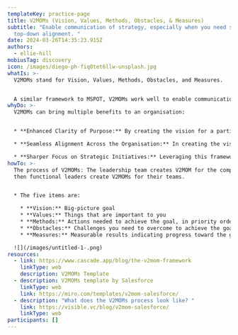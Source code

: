 ```yaml
---
templateKey: practice-page
title: V2MOMs (Vision, Values, Methods, Obstacles, & Measures)
subtitle: "Enable communication of strategy, especially when you need strong
  top-down alignment. "
date: 2024-03-26T14:35:23.915Z
authors:
  - ellie-hill
mobiusTag: discovery
icon: /images/diego-ph-fiq0tet6llw-unsplash.jpg
whatIs: >-
  V2MOMs stand for Vision, Values, Methods, Obstacles, and Measures.


  A similar framework to MSPOT, V2MOMs work well to enable communication of strategy, especially when you need really strong top-down alignment.
whyDo: >-
  V2MOMs can bring multiple benefits to an organisation:


  * **Enhanced Clarity of Purpose:** By creating the vision for a particular goal, an understanding is created of how individual work ties into the overall purpose.

  * **Seamless Alignment Across the Organisation:** In creating the vision and values, you are forced to see how your individual and team's work fits into the organisation as a whole.

  * **Sharper Focus on Strategic Initiatives:** Leveraging this framework is a great way to stay on top of strategic initiatives. It helps teams link their strategic initiatives into documents that can be shared across the organisation.
howTo: >-
  The process of V2MOMs: The leadership team creates V2MOM for the company, and
  then functional leaders create V2MOMs for their teams.


  * The five items are:

    * **Vision:** Big-picture goal
    * **Values:** Things that are important to you
    * **Methods:** Actions needed to achieve the goal, in priority order
    * **Obstacles:** Challenges you need to overcome to achieve the goal
    * **Measures:** Measurable results indicating progress toward the goal

  ![](/images/untitled-1-.png)
resources:
  - link: https://www.cascade.app/blog/the-v2mom-framework
    linkType: web
    description: V2MOMs Template
  - description: V2MOMs template by Salesforce
    linkType: web
    link: https://miro.com/templates/v2mom-salesforce/
  - description: "What does the V2MOMs process look like? "
    link: https://visible.vc/blog/v2mom-salesforce/
    linkType: web
participants: []
---
```

